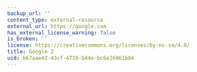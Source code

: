 ```yaml
---
backup_url: ''
content_type: external-resource
external_url: https://google.com
has_external_license_warning: false
is_broken: ''
license: https://creativecommons.org/licenses/by-nc-sa/4.0/
title: Google 2
uid: b67aae43-43cf-4719-b44e-bc6e26961b84
---
```

